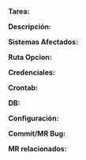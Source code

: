 **Tarea:** 

**Descripción:** 

**Sistemas Afectados:**

**Ruta Opcion:**

**Credenciales:**

**Crontab:** 

**DB:** 

**Configuración:**

**Commit/MR Bug:**

**MR relacionados:**
